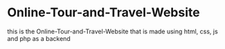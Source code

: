 # Online-Tour-and-Travel-Website
this is the Online-Tour-and-Travel-Website that is made using html, css, js and php as  a backend
